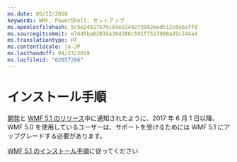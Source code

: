 ```yaml
---
ms.date: 05/22/2018
keywords: WMF, PowerShell, セットアップ
ms.openlocfilehash: 5c5e24527575c84e2244273992eedb12c0abaffd
ms.sourcegitcommit: e7445ba8203da304286c591ff513900ad1c244a4
ms.translationtype: HT
ms.contentlocale: ja-JP
ms.lasthandoff: 04/23/2019
ms.locfileid: "62057266"
---
```

# <a name="installation-instructions"></a>インストール手順

[開発](https://blogs.msdn.microsoft.com/powershell/2016/04/06/windows-management-framework-5-0-updates-and-wmf-5-1/)と [WMF 5.1 のリリース](https://blogs.msdn.microsoft.com/powershell/2017/03/28/windows-management-framework-wmf-5-1-now-in-microsoft-update-catalog/)中に通知されたように、2017 年 6 月 1 日以降、WMF 5.0 を使用しているユーザーは、サポートを受けるためには WMF 5.1 にアップグレードする必要があります。

[WMF 5.1 のインストール手順](../5.1/install-configure.md)に従ってください
